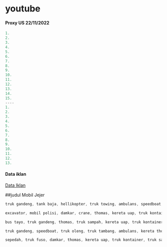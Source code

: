 # youtube


#### Proxy US 22/11/2022
```js
1. 
2. 
3. 
4. 
5. 
6. 
7. 
8. 
9. 
10. 
11. 
12. 
13. 
14. 
15. 
----
1. 
2. 
3. 
4. 
5. 
6. 
7. 
8. 
9. 
10. 
11. 
12. 
13. 
```


#### Data iklan
[Data Iklan](https://www.prepostseo.com/tool/fake-address-generator)


##judul Mobil Jejer

```js
truk gandeng, tank baja, hellikopter, truk towing, ambulans, speedboat, bulldozer, mobil jeep mobil jejer
```
```js
excavator, mobil polisi, damkar, crane, thomas, kereta uap, truk kontainer, truk tambang, ambulans mobil jejer
```
```js
bus tayo, truk gandeng, thomas, truk sampah, kereta uap, truk kontainer, ambulas, mobil roket mobil jejer
```
```js
truk gandeng, speedboat, truk oleng, truk tambang, ambulans, kereta thomas, truk towing, truk tanki mobil jejer
```
```js
sepedah, truk fuso, damkar, thomas, kereta uap, truk kontainer, truk sampah, ambulans, crane mobil jejer
```
